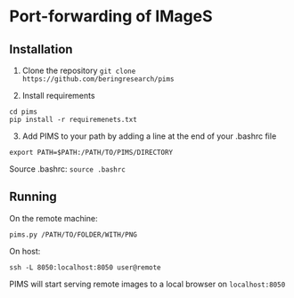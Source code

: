 # Port-forwarding of IMageS

## Installation
1. Clone the repository
`git clone https://github.com/beringresearch/pims`

2. Install requirements
```
cd pims
pip install -r requiremenets.txt
```

3. Add PIMS to your path by adding a line at the end of your .bashrc file
```
export PATH=$PATH:/PATH/TO/PIMS/DIRECTORY
```

Source .bashrc: `source .bashrc`

## Running
On the remote machine:

`pims.py /PATH/TO/FOLDER/WITH/PNG`

On host:

`ssh -L 8050:localhost:8050 user@remote`

PIMS will start serving remote images to a local browser on `localhost:8050`
